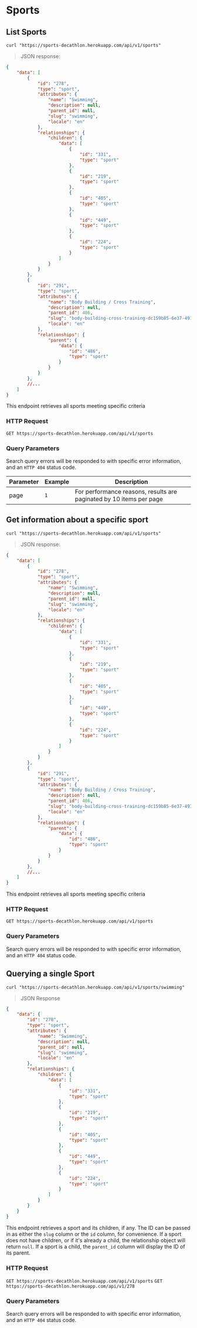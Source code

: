 # Sports

## List Sports

```shell
curl "https://sports-decathlon.herokuapp.com/api/v1/sports"
```

> JSON response:

```json
{
    "data": [
        {
            "id": "278",
            "type": "sport",
            "attributes": {
                "name": "Swimming",
                "description": null,
                "parent_id": null,
                "slug": "swimming",
                "locale": "en"
            },
            "relationships": {
                "children": {
                    "data": [
                        {
                            "id": "331",
                            "type": "sport"
                        },
                        {
                            "id": "219",
                            "type": "sport"
                        },
                        {
                            "id": "405",
                            "type": "sport"
                        },
                        {
                            "id": "449",
                            "type": "sport"
                        },
                        {
                            "id": "224",
                            "type": "sport"
                        }
                    ]
                }
            }
        },
        {
            "id": "291",
            "type": "sport",
            "attributes": {
                "name": "Body Building / Cross Training",
                "description": null,
                "parent_id": 486,
                "slug": "body-building-cross-training-dc159b85-6e37-4910-8f78-011ec1c2a041",
                "locale": "en"
            },
            "relationships": {
                "parent": {
                    "data": {
                        "id": "486",
                        "type": "sport"
                    }
                }
            }
        },
        //...
    ]
}

```

This endpoint retrieves all sports meeting specific criteria


### HTTP Request

`GET https://sports-decathlon.herokuapp.com/api/v1/sports`

### Query Parameters

Search query errors will be responded to with specific error information, and an `HTTP 404` status code.

Parameter | Example          | Description
--------- | -------          | -----------
page      | `1`              | For performance reasons, results are paginated by 10 items per page

## Get information about a specific sport

```shell
curl "https://sports-decathlon.herokuapp.com/api/v1/sports"
```

> JSON response:

```json
{
    "data": [
        {
            "id": "278",
            "type": "sport",
            "attributes": {
                "name": "Swimming",
                "description": null,
                "parent_id": null,
                "slug": "swimming",
                "locale": "en"
            },
            "relationships": {
                "children": {
                    "data": [
                        {
                            "id": "331",
                            "type": "sport"
                        },
                        {
                            "id": "219",
                            "type": "sport"
                        },
                        {
                            "id": "405",
                            "type": "sport"
                        },
                        {
                            "id": "449",
                            "type": "sport"
                        },
                        {
                            "id": "224",
                            "type": "sport"
                        }
                    ]
                }
            }
        },
        {
            "id": "291",
            "type": "sport",
            "attributes": {
                "name": "Body Building / Cross Training",
                "description": null,
                "parent_id": 486,
                "slug": "body-building-cross-training-dc159b85-6e37-4910-8f78-011ec1c2a041",
                "locale": "en"
            },
            "relationships": {
                "parent": {
                    "data": {
                        "id": "486",
                        "type": "sport"
                    }
                }
            }
        },
        //...
    ]
}

```

This endpoint retrieves all sports meeting specific criteria


### HTTP Request

`GET https://sports-decathlon.herokuapp.com/api/v1/sports`

### Query Parameters

Search query errors will be responded to with specific error information, and an `HTTP 404` status code.

## Querying a single Sport

```shell
curl "https://sports-decathlon.herokuapp.com/api/v1/sports/swimming"
```

> JSON Response

```json
{
    "data": {
        "id": "278",
        "type": "sport",
        "attributes": {
            "name": "Swimming",
            "description": null,
            "parent_id": null,
            "slug": "swimming",
            "locale": "en"
        },
        "relationships": {
            "children": {
                "data": [
                    {
                        "id": "331",
                        "type": "sport"
                    },
                    {
                        "id": "219",
                        "type": "sport"
                    },
                    {
                        "id": "405",
                        "type": "sport"
                    },
                    {
                        "id": "449",
                        "type": "sport"
                    },
                    {
                        "id": "224",
                        "type": "sport"
                    }
                ]
            }
        }
    }
}
```

This endpoint retrieves a sport and its children, if any.
The ID can be passed in as either the `slug` column or the `id` column, for
convenience.
If a sport does not have children, or if it's already a child, the relationship
object will return `null`.
If a sport is a child, the `parent_id` column will display the ID of its parent.

### HTTP Request

`GET https://sports-decathlon.herokuapp.com/api/v1/sports`
`GET https://sports-decathlon.herokuapp.com/api/v1/278`

### Query Parameters

Search query errors will be responded to with specific error information, and an `HTTP 404` status code.
